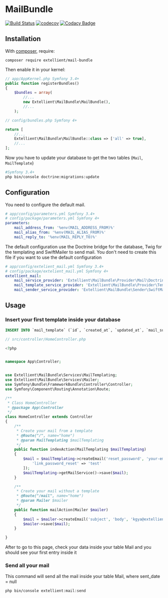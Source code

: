 # MailBundle
[![Build Status](https://travis-ci.org/GayKevin/test-bundle.svg?branch=master)](https://travis-ci.org/GayKevin/test-bundle)
[![codecov](https://codecov.io/gh/GayKevin/test-bundle/branch/master/graph/badge.svg)](https://codecov.io/gh/GayKevin/test-bundle)
[![Codacy Badge](https://api.codacy.com/project/badge/Grade/dd8a573f5ed2487a9773215803f1d991)](https://www.codacy.com/app/GayKevin/test-bundle?utm_source=github.com&amp;utm_medium=referral&amp;utm_content=GayKevin/test-bundle&amp;utm_campaign=Badge_Grade)


Installation
------------

With [composer](http://packagist.org), require:

`composer require extellient/mail-bundle`

Then enable it in your kernel:

```php
// app/AppKernel.php Symfony 3.4+
public function registerBundles()
{
    $bundles = array(
        //...
        new Extellient\MailBundle\MailBundle(),
        //...
    );
```

```php
// config/bundles.php Symfony 4+

return [
    //...
    Extellient\MailBundle\MailBundle::class => ['all' => true],
    //...
];

```

Now you have to update your database to get the two tables (`Mail`, `MailTemplate`)
```bash
#Symfony 3.4+
php bin/console doctrine:migrations:update
```


Configuration
-------------

You need to configure the default mail.

```yaml
# app/config/parameters.yml Symfony 3.4+
# config/package/parameters.yml Symfony 4+
parameters:
    mail_address_from: '%env(MAIL_ADDRESS_FROM)%'
    mail_alias_from: '%env(MAIL_ALIAS_FROM)%'
    mail_reply_to: '%env(MAIL_REPLY_TO)%'
```

The default configuration use the Doctrine bridge for the database, Twig for the templating and SwiftMailer to send mail.
You don't need to create this file if you want to use the default configuration

```yaml
# app/config/extelient_mail.yml Symfony 3.4+
# config/package/extelient_mail.yml Symfony 4+
extellient_mail:
    mail_service_provider: 'Extellient\MailBundle\Provider\Mail\DoctrineMailProvider' #The database provider to get mails
    mail_template_service_provider: 'Extellient\MailBundle\Provider\Template\DoctrineMailTemplateProvider' # The database provider to get templates
    mail_sender_service_provider: 'Extellient\MailBundle\Sender\SwiftMailSender' #The Mail provider that will be use to send mails
```

## Usage



### Insert your first template inside your database


```sql
INSERT INTO `mail_template` (`id`, `created_at`, `updated_at`, `mail_subject`, `mail_body`, `code`) VALUES (1, '2018-03-14 09:44:28', '2018-04-20 15:11:38', 'Reset your password', '<p>Hello,<br /><br />{{link_password_reset}}', 'reset_password'),
```

```php
// src/controller/HomeController.php

<?php


namespace App\Controller;


use Extellient\MailBundle\Services\MailTemplating;
use Extellient\MailBundle\Services\Mailer;
use Symfony\Bundle\FrameworkBundle\Controller\Controller;
use Symfony\Component\Routing\Annotation\Route;

/**
 * Class HomeController
 * @package App\Controller
 */
class HomeController extends Controller
{
    /**
     * Create your mail from a template
     * @Route("/", name="home")
     * @param MailTemplating $mailTemplating
     */
    public function indexAction(MailTemplating $mailTemplating)
    {
        $mail = $mailTemplating->createEmail('reset_password', 'your-email@your-email.com', [
            'link_password_reset' => 'test'
        ]);
        $mailTemplating->getMailService()->save($mail);
    }

    /**
     * Create your mail without a template
     * @Route("/mail", name="home")
     * @param Mailer $mailer
     */
    public function mailAction(Mailer $mailer)
    {
        $mail = $mailer->createEmail('subject', 'body', 'kgya@extellient.com');
        $mailer->save($mail);
    }

}

```

After to go to this page, check your data inside your table Mail and you should see your first entry inside it

### Send all your mail

This command will send all the mail inside your table Mail, where sent_date = null

```bash
php bin/console extellient:mail:send

```
